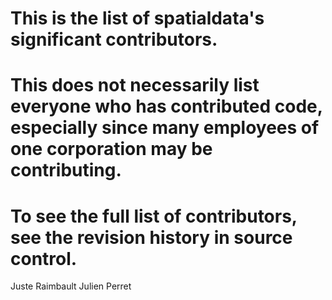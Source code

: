 # This is the list of spatialdata's significant contributors.
#
# This does not necessarily list everyone who has contributed code, especially since many employees of one corporation may be contributing.
# To see the full list of contributors, see the revision history in source control.
Juste Raimbault
Julien Perret
